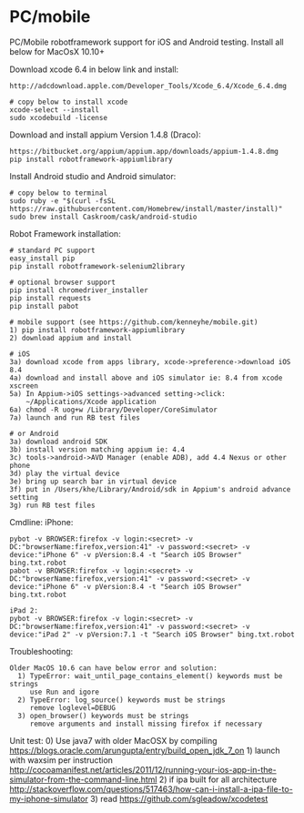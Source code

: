 # PC/mobile
PC/Mobile robotframework support for iOS and Android testing. Install all below for MacOsX 10.10+

  Download xcode 6.4 in below link and install:
  
    http://adcdownload.apple.com/Developer_Tools/Xcode_6.4/Xcode_6.4.dmg
    
    # copy below to install xcode
    xcode-select --install  
    sudo xcodebuild -license
  
  Download and install appium Version 1.4.8 (Draco):
  
    https://bitbucket.org/appium/appium.app/downloads/appium-1.4.8.dmg
    pip install robotframework-appiumlibrary
    
  Install Android studio and Android simulator:
  
    # copy below to terminal
    sudo ruby -e "$(curl -fsSL https://raw.githubusercontent.com/Homebrew/install/master/install)"
    sudo brew install Caskroom/cask/android-studio

  Robot Framework installation:
  
    # standard PC support
    easy_install pip
    pip install robotframework-selenium2library
    
    # optional browser support
    pip install chromedriver_installer
    pip install requests
    pip install pabot
    
    # mobile support (see https://github.com/kenneyhe/mobile.git)
    1) pip install robotframework-appiumlibrary
    2) download appium and install
    
    # iOS
    3a) download xcode from apps library, xcode->preference->download iOS 8.4
    4a) download and install above and iOS simulator ie: 8.4 from xcode xscreen
    5a) In Appium->iOS settings->advanced setting->click:
        ~/Applications/Xcode application
    6a) chmod -R uog+w /Library/Developer/CoreSimulator
    7a) launch and run RB test files
    
    # or Android
    3a) download android SDK
    3b) install version matching appium ie: 4.4
    3c) tools->android->AVD Manager (enable ADB), add 4.4 Nexus or other phone
    3d) play the virtual device
    3e) bring up search bar in virtual device
    3f) put in /Users/khe/Library/Android/sdk in Appium's android advance setting
    3g) run RB test files

  Cmdline:
    iPhone:

    pybot -v BROWSER:firefox -v login:<secret> -v DC:"browserName:firefox,version:41" -v password:<secret> -v device:"iPhone 6" -v pVersion:8.4 -t "Search iOS Browser" bing.txt.robot  
    pabot -v BROWSER:firefox -v login:<secret> -v DC:"browserName:firefox,version:41" -v password:<secret> -v device:"iPhone 6" -v pVersion:8.4 -t "Search iOS Browser" bing.txt.robot  

    iPad 2:
    pybot -v BROWSER:firefox -v login:<secret> -v DC:"browserName:firefox,version:41" -v password:<secret> -v device:"iPad 2" -v pVersion:7.1 -t "Search iOS Browser" bing.txt.robot

Troubleshooting:

    Older MacOS 10.6 can have below error and solution:
      1) TypeError: wait_until_page_contains_element() keywords must be strings
         use Run and igore
      2) TypeError: log_source() keywords must be strings
         remove loglevel=DEBUG
      3) open_browser() keywords must be strings
         remove arguments and install missing firefox if necessary

Unit test:
      0) Use java7 with older MacOSX by compiling https://blogs.oracle.com/arungupta/entry/build_open_jdk_7_on
      1) launch with waxsim per instruction http://cocoamanifest.net/articles/2011/12/running-your-ios-app-in-the-simulator-from-the-command-line.html
      2) if ipa built for all architecture http://stackoverflow.com/questions/517463/how-can-i-install-a-ipa-file-to-my-iphone-simulator
      3) read https://github.com/sgleadow/xcodetest
